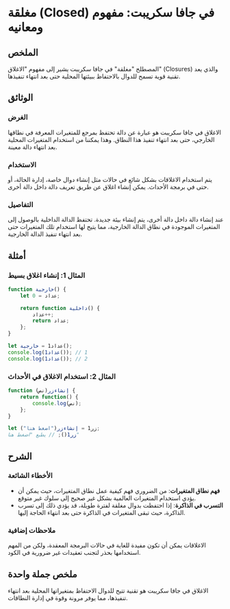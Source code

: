 <!--
Meta Description: # مغلقة (Closed) في جافا سكريبت: مفهوم ومعانيه ## الملخص المصطلح "مغلقة" في جافا سكريبت يشير إلى مفهوم "الاغلاق" (Closures) والذي يعد تقنية قوية تسمح ...
Meta Keywords: المتغيرات, بعد, انتهاء, دالة, حتى
-->

# مغلقة (Closed) في جافا سكريبت: مفهوم ومعانيه

## الملخص
المصطلح "مغلقة" في جافا سكريبت يشير إلى مفهوم "الاغلاق" (Closures) والذي يعد تقنية قوية تسمح للدوال بالاحتفاظ ببيئتها المحلية حتى بعد انتهاء تنفيذها.

## الوثائق
### الغرض
الاغلاق في جافا سكريبت هو عبارة عن دالة تحتفظ بمرجع للمتغيرات المعرفة في نطاقها الخارجي، حتى بعد انتهاء تنفيذ هذا النطاق. وهذا يمكننا من استخدام المتغيرات المحلية بعد انتهاء دالة معينة.

### الاستخدام
يتم استخدام الاغلاقات بشكل شائع في حالات مثل إنشاء دوال خاصة، إدارة الحالة، أو حتى في برمجة الأحداث. يمكن إنشاء اغلاق عن طريق تعريف دالة داخل دالة أخرى.

### التفاصيل
عند إنشاء دالة داخل دالة أخرى، يتم إنشاء بيئة جديدة. تحتفظ الدالة الداخلية بالوصول إلى المتغيرات الموجودة في نطاق الدالة الخارجية، مما يتيح لها استخدام تلك المتغيرات حتى بعد انتهاء تنفيذ الدالة الخارجية.

## أمثلة
### المثال 1: إنشاء اغلاق بسيط
```javascript
function خارجية() {
    let عداد = 0;

    return function داخلية() {
        عداد++;
        return عداد;
    };
}

let عداد1 = خارجية();
console.log(عداد1()); // 1
console.log(عداد1()); // 2
```

### المثال 2: استخدام الاغلاق في الأحداث
```javascript
function إنشاءزر(نص) {
    return function() {
        console.log(نص);
    };
}

let زر1 = إنشاءزر("اضغط هنا");
زر1(); // يطبع "اضغط هنا"
```

## الشرح
### الأخطاء الشائعة
- **فهم نطاق المتغيرات**: من الضروري فهم كيفية عمل نطاق المتغيرات، حيث يمكن أن يؤدي استخدام المتغيرات العالمية بشكل غير صحيح إلى سلوك غير متوقع.
- **التسرب في الذاكرة**: إذا احتفظت بدوال مغلقة لفترة طويلة، قد يؤدي ذلك إلى تسرب الذاكرة، حيث تبقى المتغيرات في الذاكرة حتى بعد انتهاء الحاجة إليها.

### ملاحظات إضافية
الاغلاقات يمكن أن تكون مفيدة للغاية في حالات البرمجة المعقدة، ولكن من المهم استخدامها بحذر لتجنب تعقيدات غير ضرورية في الكود.

## ملخص جملة واحدة
الاغلاق في جافا سكريبت هو تقنية تتيح للدوال الاحتفاظ بمتغيراتها المحلية بعد انتهاء تنفيذها، مما يوفر مرونة وقوة في إدارة النطاقات.